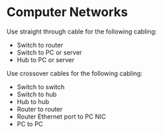 # Computer Networks

Use straight through cable for the following cabling:

* Switch to router
* Switch to PC or server
* Hub to PC or server

Use crossover cables for the following cabling:

* Switch to switch
* Switch to hub
* Hub to hub
* Router to router
* Router Ethernet port to PC NIC
* PC to PC


